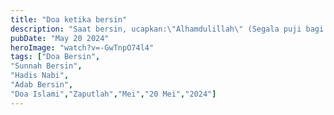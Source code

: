 ```yaml
---
title: "Doa ketika bersin"
description: "Saat bersin, ucapkan:\"Alhamdulillah\" (Segala puji bagi Allah).Yang mendengar menjawab:\"Yarhamukallah\" (Semoga Allah memberi rahmat kepadamu)."
pubDate: "May 20 2024"
heroImage: "watch?v=-GwTnpO74l4"
tags: ["Doa Bersin",
"Sunnah Bersin",
"Hadis Nabi",
"Adab Bersin",
"Doa Islami","Zaputlah","Mei","20 Mei","2024"]
---
```

